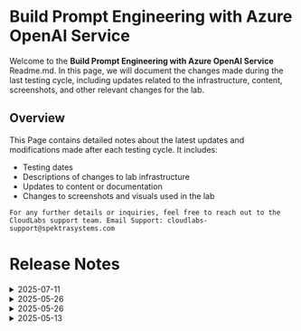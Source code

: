 # Build Prompt Engineering with Azure OpenAI Service

Welcome to the **Build Prompt Engineering with Azure OpenAI Service** Readme.md. In this page, we will document the changes made during the last testing cycle, including updates related to the infrastructure, content, screenshots, and other relevant changes for the lab.

## Overview

This Page contains detailed notes about the latest updates and modifications made after each testing cycle. It includes:

- Testing dates
- Descriptions of changes to lab infrastructure
- Updates to content or documentation
- Changes to screenshots and visuals used in the lab

`For any further details or inquiries, feel free to reach out to the CloudLabs support team. Email Support: cloudlabs-support@spektrasystems.com`

# Release Notes

<details>
  <summary>2025-07-11</summary>

## Infrastructure Changes

  N/A

## Content Changes

  1. Revised select instructions to align with the updated UI of the Azure AI Foundry portal.

## Screenshot Updates

- **Change**: 

    1. Refreshed several images to reflect the new navigation and UI updates in the Azure AI Foundry portal.
    
## Testing Notes

- **Testing Date**: 2025-07-10

---
</details>


<details>
  <summary>2025-05-26</summary>

## Infrastructure Changes

  N/A

## Content Changes

  1. Enhancements have been made to improve the user experience, including updates to the instructions reflecting the latest UI changes in Azure AI Foundry Portal and Azure OpenAI.
  2. Lab-02 Tasks 4, 5, and 6 have been updated to transition the application deployment from CloudShell to PowerShell Desktop and Visual Studio Code and updated the necessary files and packages in the Custom Script Extension

## Screenshot Updates

- **Change**: 

    1. Images have been updated as per new UI changes and the changes in the task 4,5 and 6.

## Testing Notes

- **Testing Date**: 2025-06-04

---
</details>

<details>
  <summary>2025-05-26</summary>

## Infrastructure Changes

NA

## Content Changes

  1. Enhancements have been made to improve the user experience, including updates to the instructions reflecting the latest UI changes in Azure AI Foundry Portal and Azure OpenAI.
  
## Screenshot Updates

- **Change**: 

    1. Images have been updated as per new UI changes.
    2. Getting started page has been updated as per the new UI changes in the CloudLabs

## Testing Notes

- **Testing Date**: 2025-05-22

---
</details>

<details>
  <summary>2025-05-13</summary>

## Release Notes

In this section, we will track and list each change introduced in the latest release:

  ### Release Date : 13 May 2025

   - Major updates
       - Updated OpenAI UI screenshots with new UI format including the other openai module to enchance the user experience.
       - Have highlighted the action items in the labguides in creation of cloudshell.
       - Task 5: Configure your application > Under step 3-> Update the configuration updated the screenshots to add the creds

   - Minor Updates
       - Have highlighted the action items for the necessary sentences.

## Screenshot Updates

- Change: Updated the screenshots as per the latest UI changes.

## Infrastructure Changes

- NA

## Testing Notes

- **Testing Date**: 2025-05-13

# Release Notes

<details>
  <summary>2025-02-17</summary>

## Release Notes

In this section, we will track and list each change introduced in the latest release:

## Release Date: 2025-02-17

- **Change**: Replaced the OpenAI service model, as **gpt-35-turbo-16k** is being deprecated soon. I have now updated it to **gpt-35-turbo (0125)**.
- **Testing Date**: 2025-02-17

## Infrastructure Changes

NA

## Content Changes

- **Change**: Replaced the OpenAI service model, as **gpt-35-turbo-16k** is being deprecated soon. I have now updated it to **gpt-35-turbo (0125)**.

## Screenshot Updates

- **Change**: Updated the screenshots as per the latest UI changes.

## Testing Notes

- **Testing Date**: 2025-02-17

---
</details>

<details>
  <summary>2024-12-31</summary>

## Release Notes

In this section, we will track and list each change introduced in the latest release:

### Release Date: 2024-12-31

- **Major Updates**
    - Updated the OpenAI version in Python scripts (executed via PowerShell) from 1.0.0 to 1.56.2 for improved functionality and compatibility.
    - .NET SDK Code version upgraded from 7 to 8 to leverage the latest features and optimizations.

- Minor Updates
    - Refreshed Azure Cloudshell UI, introducing a modernized interface for better user experience and navigation.
 
       

